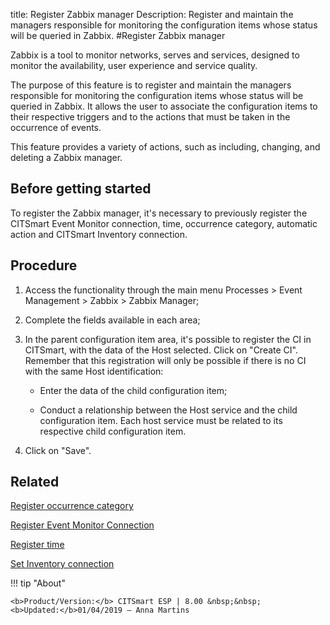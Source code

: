 title: Register Zabbix manager
Description: Register and maintain the managers responsible for monitoring the configuration items whose status will be queried in Zabbix.
#Register Zabbix manager

Zabbix is a tool to monitor networks, serves and services, designed to monitor
the availability, user experience and service quality.

The purpose of this feature is to register and maintain the managers responsible
for monitoring the configuration items whose status will be queried in Zabbix.
It allows the user to associate the configuration items to their respective
triggers and to the actions that must be taken in the occurrence of events.

This feature provides a variety of actions, such as including, changing, and
deleting a Zabbix manager.

Before getting started
--------------------------

To register the Zabbix manager, it's necessary to previously register the
CITSmart Event Monitor connection, time, occurrence category, automatic action
and CITSmart Inventory connection.

Procedure
-------------

1.  Access the functionality through the main menu Processes \> Event Management
    \> Zabbix \> Zabbix Manager;

2.  Complete the fields available in each area;

3.  In the parent configuration item area, it's possible to register the CI in
    CITSmart, with the data of the Host selected. Click on "Create CI". Remember
    that this registration will only be possible if there is no CI with the same
    Host identification:

    - Enter the data of the child configuration item;

    - Conduct a relationship between the Host service and the child configuration
    item. Each host service must be related to its respective child
    configuration item.

1.  Click on "Save".

Related
-------

[Register occurrence category](https://docs-dev.citsmart.com/en/site/citsmart-esp-8/5-processes/event/configuration/register-occurence-category.html)

[Register Event Monitor Connection](https://docs-dev.citsmart.com/en/site/citsmart-esp-8/5-processes/event/configuration/register-evente-monitor-connection.html)

[Register time](https://docs-dev.citsmart.com/en/site/citsmart-esp-8/5-processes/event/configuration/register-time.html)

[Set Inventory connection](https//docs-dev.citsmart.com/en/site/citsmart-esp-8/5-processes/event/configuration/set-inventory-connection.html)


!!! tip "About"

    <b>Product/Version:</b> CITSmart ESP | 8.00 &nbsp;&nbsp;
    <b>Updated:</b>01/04/2019 – Anna Martins
